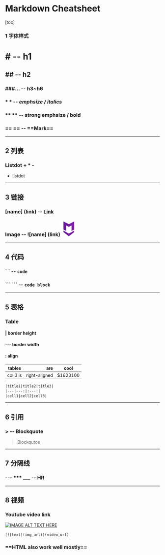 # Markdown Cheatsheet

[toc]

### 1 字体样式
# # -- h1
## ## -- h2
### ###... -- h3~h6

### * * -- *emphsize / italics*
### ** ** --  **strong emphsize / bold**

### == == -- ==Mark==

***
## 2 列表
### Listdot  +  *  - 
* listdot
 
***

## 3 链接
### [name] (link) -- [Link]()

### Image -- ![name] (link) ![img](https://github.com/adam-p/markdown-here/raw/master/src/common/images/icon48.png)

---

## 4 代码
### \` \` -- `code`
### \`\`\`  \`\`\` -- ```code block```
***

## 5 表格
### Table
#### | border height 
#### --- border width 
#### : align 
|tables|are|cool|
|------|---:|:----:|
| col 3 is      | right-aligned | $1623100 |

```
|title1|title2|title3|
|---|---:|:---:|
|cell1|cell2|cell3|
```


***

## 6 引用
### > -- Blockquote  
>Blockqutoe
---

## 7 分隔线
### --- *** ___ -- HR  
***

## 8 视频
### Youtube video link
[![IMAGE ALT TEXT HERE](http://img.youtube.com/vi/YOUTUBE_VIDEO_ID_HERE/0.jpg)](http://www.youtube.com/watch?v=YOUTUBE_VIDEO_ID_HERE)

```
[![text](img_url)](video_url)
```

### ==HTML also work well mostly==
